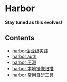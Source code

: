 Harbor
======

**Stay tuned as this evolves!**

## Contents

* [harbor企业级实践](practice.md)
* [harbor auth](auth.md)
* [harbor 压测](pressure_test.md)
* [harbor 本地镜像扫描](image_scan.md)
* [harbor 常用自研工具](tools/README.md)
